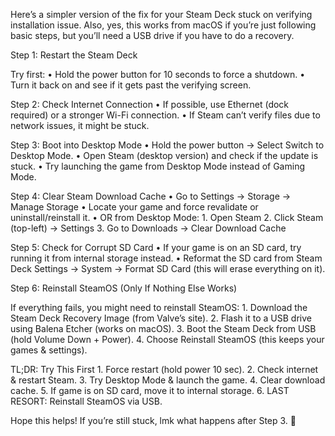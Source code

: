 Here’s a simpler version of the fix for your Steam Deck stuck on verifying installation issue. Also, yes, this works from macOS if you’re just following basic steps, but you’ll need a USB drive if you have to do a recovery.

Step 1: Restart the Steam Deck

Try first:
	•	Hold the power button for 10 seconds to force a shutdown.
	•	Turn it back on and see if it gets past the verifying screen.

Step 2: Check Internet Connection
	•	If possible, use Ethernet (dock required) or a stronger Wi-Fi connection.
	•	If Steam can’t verify files due to network issues, it might be stuck.

Step 3: Boot into Desktop Mode
	•	Hold the power button → Select Switch to Desktop Mode.
	•	Open Steam (desktop version) and check if the update is stuck.
	•	Try launching the game from Desktop Mode instead of Gaming Mode.

Step 4: Clear Steam Download Cache
	•	Go to Settings → Storage → Manage Storage
	•	Locate your game and force revalidate or uninstall/reinstall it.
	•	OR from Desktop Mode:
	1.	Open Steam
	2.	Click Steam (top-left) → Settings
	3.	Go to Downloads → Clear Download Cache

Step 5: Check for Corrupt SD Card
	•	If your game is on an SD card, try running it from internal storage instead.
	•	Reformat the SD card from Steam Deck Settings → System → Format SD Card (this will erase everything on it).

Step 6: Reinstall SteamOS (Only If Nothing Else Works)

If everything fails, you might need to reinstall SteamOS:
	1.	Download the Steam Deck Recovery Image (from Valve’s site).
	2.	Flash it to a USB drive using Balena Etcher (works on macOS).
	3.	Boot the Steam Deck from USB (hold Volume Down + Power).
	4.	Choose Reinstall SteamOS (this keeps your games & settings).

TL;DR: Try This First
	1.	Force restart (hold power 10 sec).
	2.	Check internet & restart Steam.
	3.	Try Desktop Mode & launch the game.
	4.	Clear download cache.
	5.	If game is on SD card, move it to internal storage.
	6.	LAST RESORT: Reinstall SteamOS via USB.

Hope this helps! If you’re still stuck, lmk what happens after Step 3. 🚀